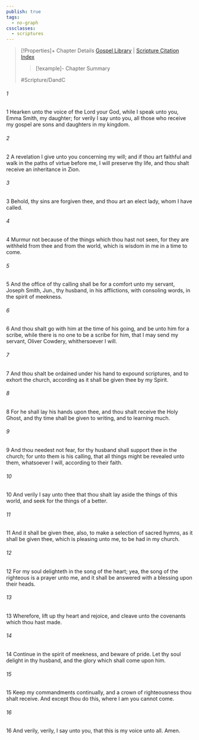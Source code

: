 ```yaml
---
publish: true
tags:
  - no-graph
cssclasses:
  - scriptures
---
```

>[!Properties]+ Chapter Details
>[Gospel Library](https://churchofjesuschrist.org/study/scriptures/dc-testament/dc/25?lang=eng)    |    [Scripture Citation Index](https://scriptures.byu.edu/#12e19::c12e19)
>>[!example]- Chapter Summary
>> 
> 
>
>#Scripture/DandC
###### 1
1 Hearken unto the voice of the Lord your God, while I speak unto you, Emma Smith, my daughter; for verily I say unto you, all those who receive my gospel are sons and daughters in my kingdom.
###### 2
2 A revelation I give unto you concerning my will; and if thou art faithful and walk in the paths of virtue before me, I will preserve thy life, and thou shalt receive an inheritance in Zion.
###### 3
3 Behold, thy sins are forgiven thee, and thou art an elect lady, whom I have called.
###### 4
4 Murmur not because of the things which thou hast not seen, for they are withheld from thee and from the world, which is wisdom in me in a time to come.
###### 5
5 And the office of thy calling shall be for a comfort unto my servant, Joseph Smith, Jun., thy husband, in his afflictions, with consoling words, in the spirit of meekness.
###### 6
6 And thou shalt go with him at the time of his going, and be unto him for a scribe, while there is no one to be a scribe for him, that I may send my servant, Oliver Cowdery, whithersoever I will.
###### 7
7 And thou shalt be ordained under his hand to expound scriptures, and to exhort the church, according as it shall be given thee by my Spirit.
###### 8
8 For he shall lay his hands upon thee, and thou shalt receive the Holy Ghost, and thy time shall be given to writing, and to learning much.
###### 9
9 And thou needest not fear, for thy husband shall support thee in the church; for unto them is his calling, that all things might be revealed unto them, whatsoever I will, according to their faith.
###### 10
10 And verily I say unto thee that thou shalt lay aside the things of this world, and seek for the things of a better.
###### 11
11 And it shall be given thee, also, to make a selection of sacred hymns, as it shall be given thee, which is pleasing unto me, to be had in my church.
###### 12
12 For my soul delighteth in the song of the heart; yea, the song of the righteous is a prayer unto me, and it shall be answered with a blessing upon their heads.
###### 13
13 Wherefore, lift up thy heart and rejoice, and cleave unto the covenants which thou hast made.
###### 14
14 Continue in the spirit of meekness, and beware of pride. Let thy soul delight in thy husband, and the glory which shall come upon him.
###### 15
15 Keep my commandments continually, and a crown of righteousness thou shalt receive. And except thou do this, where I am you cannot come.
###### 16
16 And verily, verily, I say unto you, that this is my voice unto all. Amen.
